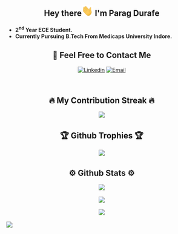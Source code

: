  ### <h2 align="center">Hey there<img src="https://raw.githubusercontent.com/ABSphreak/ABSphreak/master/gifs/Hi.gif" width="30px"> I'm Parag Durafe
 
 <h4>   
    
- 2<sup>nd</sup> Year ECE Student.
- Currently Pursuing **B.Tech From **Medicaps University** Indore.**

<h4/> 

### <h2 align="center">🤳 Feel Free to **Contact Me**</h2>
<body>
    <div class="img1">
<p align='center'>
<a href="https://www.linkedin.com/in/parag-durafe-b991b1191/" target="_blank"><img src="https://icons.iconarchive.com/icons/alecive/flatwoken/64/Apps-Linkedin-icon.png" width="47" alt="Linkedin"></a>         
<a href="mailto:paragdurafe25@gmail.com" target="_blank"><img src="https://icon-icons.com/icon/gmail/59877" width="52" alt="Email"></a>
<p/>
</div>
</body>
   
 <br/>
 
### <h2 align="center">🔥 My Contribution Streak 🔥</h2>
<p align="center">
  <a href="https://github-readme-streak-stats.herokuapp.com/?user=ParagD25&theme=chartreuse-dark&hide_border=true&background=0D1117&stroke=0000">
    <img src="https://github-readme-streak-stats.herokuapp.com/?user=ParagD25&theme=chartreuse-dark&hide_border=true&background=0D1117&stroke=0000"/>
    
  </a>
    
### <h2 align="center">🏆 Github Trophies 🏆</h2>
<p align="center">
  <a href="https://github-profile-trophy.vercel.app/?username=ParagD25&theme=darkhub&no-frame=true" target="_blank">
    <img src="https://github-profile-trophy.vercel.app/?username=ParagD25&theme=darkhub&no-frame=true"/>
 </a>
</p>
    
### <h2 align="center">⚙️ Github Stats ⚙️</h2>   
<p align="center">
<img src="https://activity-graph.herokuapp.com/graph?username=ParagD25&theme=react-dark" />
</p>

<p align="center">
<img src="https://github-readme-stats.vercel.app/api?username=ParagD25&hide=contribs&show_icons=true&theme=chartreuse-dark" />
</p>

<p align="center">
<img src="https://github-readme-stats.vercel.app/api/top-langs/?username=ParagD25&theme=chartreuse-dark&layout=compact" />
</p>

![](https://komarev.com/ghpvc/?username=ParagD25)<br/>







